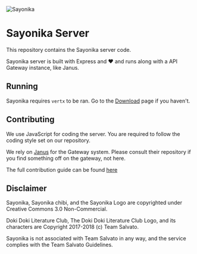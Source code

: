 ![Sayonika](https://media.discordapp.net/attachments/373669252554686464/458045399563763775/sayonika.png?width=430&height=430)

# Sayonika Server

This repository contains the Sayonika server code.

Sayonika server is built with Express and :heart: and runs along with a API Gateway instance, like Janus.

## Running

Sayonika requires `vertx` to be ran. Go to the [Download](https://vertx.io/download/) page if you haven't.

## Contributing

We use JavaScript for coding the server. You are required to follow the coding style set on our repository.

We rely on [Janus](https://github.com/hellofresh/janus) for the Gateway system. Please consult their repository
if you find something off on the gateway, not here.

The full contribution guide can be found [here](CONTRIBUTING.md)

## Disclaimer

Sayonika, Sayonika chibi, and the Sayonika Logo are copyrighted under Creative Commons 3.0 Non-Commercial.

Doki Doki Literature Club, The Doki Doki Literature Club Logo, and its characters are Copyright 2017-2018 (c) Team Salvato.

Sayonika is not associated with Team Salvato in any way, and the service complies with the Team Salvato Guidelines.